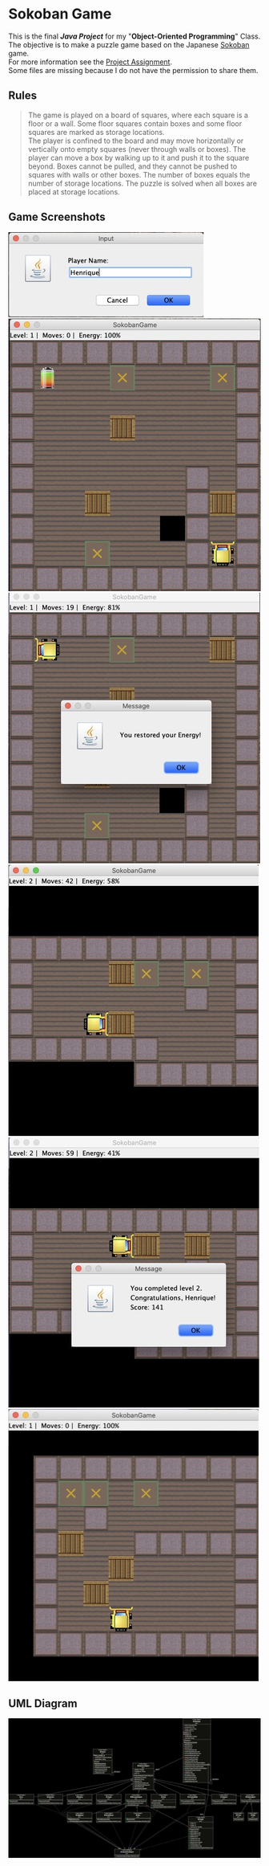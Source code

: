 # Sokoban Game

This is the final  ___Java Project___ for my "**Object-Oriented Programming**" Class. <br>
The objective is to make a puzzle game based on the Japanese [Sokoban](https://en.wikipedia.org/wiki/Sokoban) game. <br>
For more information see the [Project Assignment](https://github.com/henrique-efonseca/College-Projects/blob/master/Sokoban/Sokoban_Assigment.pdf). <br>
Some files are missing because I do not have the permission to share them. <br>


## Rules

 >The game is played on a board of squares, where each square is a floor or a wall. Some floor squares contain boxes and some floor squares are marked as storage locations. <br>
 The player is confined to the board and may move horizontally or vertically onto empty squares (never through walls or boxes). The player can move a box by walking up to it and push it to the square beyond. Boxes cannot be pulled, and they cannot be pushed to squares with walls or other boxes. The number of boxes equals the number of storage locations. The puzzle is solved when all boxes are placed at storage locations.

## Game Screenshots
![20x20 grid](https://github.com/henrique-efonseca/College-Projects/blob/master/Sokoban/Screenshots/Begin.jpeg)
![20x20 grid](https://github.com/henrique-efonseca/College-Projects/blob/master/Sokoban/Screenshots/Level_1.png)
![20x20 grid](https://github.com/henrique-efonseca/College-Projects/blob/master/Sokoban/Screenshots/Battery.jpeg)
![20x20 grid](https://github.com/henrique-efonseca/College-Projects/blob/master/Sokoban/Screenshots/Level_2.jpeg)
![20x20 grid](https://github.com/henrique-efonseca/College-Projects/blob/master/Sokoban/Screenshots/Level_2_Complete.jpeg)
![20x20 grid](https://github.com/henrique-efonseca/College-Projects/blob/master/Sokoban/Screenshots/Level_3.jpeg)


## UML Diagram
![20x20 grid](https://github.com/henrique-efonseca/College-Projects/blob/master/Sokoban/UML.png)

